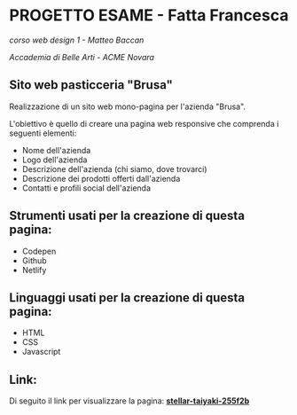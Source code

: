 # PROGETTO ESAME - Fatta Francesca 

_corso web design 1 - Matteo Baccan_

_Accademia di Belle Arti - ACME Novara_

## Sito web pasticceria "Brusa"

Realizzazione di un sito web mono-pagina per l'azienda "Brusa".

L'obiettivo è quello di creare una pagina web responsive che comprenda i seguenti elementi:

* Nome dell'azienda
* Logo dell'azienda
* Descrizione dell'azienda (chi siamo, dove trovarci)
* Descrizione dei prodotti offerti dall'azienda
* Contatti e profili social dell'azienda

## Strumenti usati per la creazione di questa pagina:

* Codepen
* Github
* Netlify

## Linguaggi usati per la creazione di questa pagina:

* HTML
* CSS
* Javascript

## Link:

Di seguito il link per visualizzare la pagina: [****stellar-taiyaki-255f2b****](https://stellar-taiyaki-255f2b.netlify.app/)

